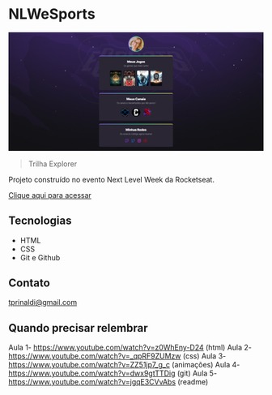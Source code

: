 # NLWeSports

![preview](./.github/preview.png)

> Trilha Explorer

Projeto construído no evento Next Level Week da Rocketseat.

[Clique aqui para acessar](https://tprinaldi.github.io/NLWeSports)

## Tecnologias
- HTML
- CSS
- Git e Github

## Contato

tprinaldi@gmail.com 

## Quando precisar relembrar
Aula 1- https://www.youtube.com/watch?v=z0WhEny-D24 (html)
Aula 2- https://www.youtube.com/watch?v=_qpRF9ZUMzw (css)
Aula 3- https://www.youtube.com/watch?v=ZZ51jp7_g_c (animações)
Aula 4- https://www.youtube.com/watch?v=dwx9gtTTDig (git)
Aula 5- https://www.youtube.com/watch?v=jgqE3CVvAbs (readme)